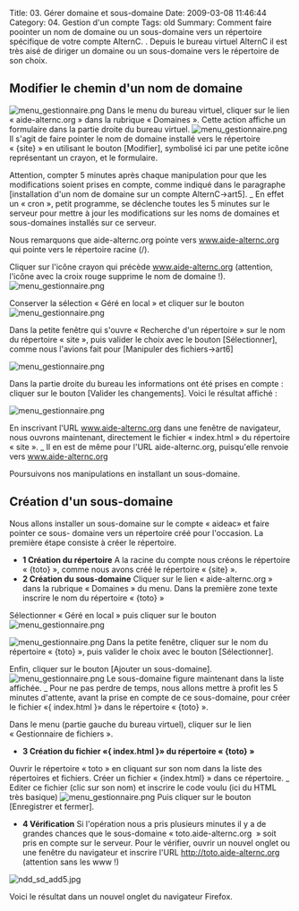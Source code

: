 Title: 03. Gérer domaine et sous-domaine 
Date: 2009-03-08 11:46:44
Category: 04. Gestion d'un compte
Tags: old
Summary: Comment faire poointer un nom de domaine ou un sous-domaine vers un répertoire spécifique de votre compte AlternC. . Depuis le bureau virtuel AlternC il est très aisé de diriger un domaine ou un sous-domaine vers le répertoire de son choix.

## Modifier le chemin d'un nom de domaine

<img src="/img/menu_gestionnaire.png" title="to complete" alt="menu_gestionnaire.png" />
Dans le menu du bureau virtuel, cliquer sur le lien « aide-alternc.org » dans la rubrique « Domaines ». Cette action affiche un formulaire dans la partie droite du bureau virtuel.

<img src="/img/menu_gestionnaire.png" title="to complete" alt="menu_gestionnaire.png" />
Il s'agit de faire pointer le nom de domaine installé vers le répertoire « {site} » en utilisant le bouton [Modifier], symbolisé ici par une petite icône représentant un crayon, et le formulaire.

Attention, compter 5 minutes après chaque manipulation pour que les modifications soient prises en compte, comme indiqué dans le paragraphe [installation d'un nom de domaine sur un compte AlternC->art5].
_ En effet un « cron », petit programme, se déclenche toutes les 5 minutes sur le serveur pour mettre à jour les modifications sur les noms de domaines et sous-domaines installés sur ce serveur.

Nous remarquons que aide-alternc.org pointe vers www.aide-alternc.org qui pointe vers le répertoire racine (/).

Cliquer sur l'icône crayon qui précède www.aide-alternc.org (attention, l'icône avec la croix rouge supprime le nom de domaine !).
<img src="/img/menu_gestionnaire.png" title="to complete" alt="menu_gestionnaire.png" />

Conserver la sélection  « Géré en local » et cliquer sur le bouton  <img src="/img/menu_gestionnaire.png" title="to complete" alt="menu_gestionnaire.png" />

Dans la petite fenêtre qui s'ouvre « Recherche d'un répertoire » sur le nom du répertoire « site », puis valider le choix avec le bouton [Sélectionner], comme nous l'avions fait pour  [Manipuler des fichiers->art6]

<img src="/img/menu_gestionnaire.png" title="to complete" alt="menu_gestionnaire.png" />

Dans la partie droite du bureau les informations ont été prises en compte : cliquer sur le bouton [Valider les changements]. Voici le résultat affiché :

<img src="/img/menu_gestionnaire.png" title="to complete" alt="menu_gestionnaire.png" />

En inscrivant l'URL www.aide-alternc.org dans une fenêtre de navigateur, nous ouvrons maintenant, directement le fichier « index.html » du répertoire « site ».
_ Il en est de même pour l'URL  aide-alternc.org, puisqu'elle renvoie vers   www.aide-alternc.org

Poursuivons nos manipulations en installant un sous-domaine.

## Création d'un sous-domaine

Nous allons installer un sous-domaine sur le compte « aideac» et faire pointer ce sous- domaine vers un répertoire créé pour l'occasion.
La première étape consiste à créer le répertoire.

  -  **1 Création du répertoire** 
A la racine du compte nous créons le répertoire « {toto} », comme nous avons créé le répertoire « {site} ».
  -  **2 Création du sous-domaine**
Cliquer sur le lien « aide-alternc.org » dans la rubrique « Domaines » du menu.
Dans la première zone texte inscrire le nom du répertoire « {toto} »

Sélectionner « Géré en local » puis cliquer sur le bouton <img src="/img/menu_gestionnaire.png" title="to complete" alt="menu_gestionnaire.png" />

<img src="/img/menu_gestionnaire.png" title="to complete" alt="menu_gestionnaire.png" />
Dans la petite fenêtre, cliquer sur le nom du répertoire « {toto} », puis valider le choix avec le bouton [Sélectionner].

Enfin, cliquer sur le bouton [Ajouter un sous-domaine].
<img src="/img/menu_gestionnaire.png" title="to complete" alt="menu_gestionnaire.png" />
Le sous-domaine figure maintenant dans la liste affichée.
_ Pour ne pas perdre de temps, nous allons mettre à profit les 5 minutes d'attente, avant la prise en compte de ce sous-domaine, pour créer le fichier «{ index.html }» dans le répertoire « {toto} ».

Dans le menu (partie gauche du bureau virtuel), cliquer sur le lien « Gestionnaire de fichiers ».

  -  **3 Création du fichier «{ index.html }» du répertoire « {toto} »**

Ouvrir le répertoire « toto » en cliquant sur son nom dans la liste des répertoires et fichiers.
Créer un fichier « {index.html} » dans ce répertoire.
_ Editer ce fichier (clic sur son nom) et inscrire le code voulu (ici du HTML très basique)
<img src="/img/menu_gestionnaire.png" title="to complete" alt="menu_gestionnaire.png" />
Puis cliquer sur le bouton [Enregistrer et fermer].

  -  **4 Vérification**
Si l'opération nous a pris plusieurs minutes il y a de grandes chances que le sous-domaine « toto.aide-alternc.org  » soit pris en compte sur le serveur.
Pour le vérifier, ouvrir un nouvel onglet ou une fenêtre du navigateur et inscrire l'URL http://toto.aide-alternc.org (attention sans les www !)

<img src="/img/ndd_sd_add5.jpg" title="to complete" alt="ndd_sd_add5.jpg" />

Voici le résultat dans un nouvel onglet du navigateur Firefox.

 

